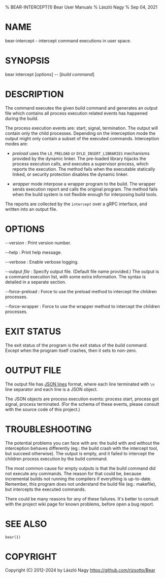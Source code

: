 % BEAR-INTERCEPT(1) Bear User Manuals
% László Nagy
% Sep 04, 2021

# NAME

bear-intercept - intercept command executions in user space.

# SYNOPSIS

bear intercept [*options*] \-\- [*build command*]

# DESCRIPTION

The command executes the given build command and generates an output
file which contains all process execution related events has happened
during the build.

The process execution events are: start, signal, termination. The output
will contain only the child processes. Depending on the interception mode
the output might only contain a subset of the executed commands.
Interception modes are:

- _preload_ uses the `LD_PRELOAD` or `DYLD_INSERT_LIBRARIES` mechanisms
  provided by the dynamic linker. The pre-loaded library hijacks the
  process execution calls, and executes a supervisor process, which reports
  the execution. The method fails when the executable statically linked,
  or security protection disables the dynamic linker.

- _wrapper_ mode interpose a wrapper program to the build. The wrapper
  sends execution report and calls the original program. The method fails
  when the build system is not flexible enough for interposing build
  tools.

The reports are collected by the `intercept` over a gRPC interface, and
written into an output file.

# OPTIONS

\--version
:	Print version number.

\--help
:   Print help message.

\--verbose
:   Enable verbose logging.

\--output *file*
:   Specify output file. (Default file name provided.) The output is a
    command execution list, with some extra information. The syntax
    is detailed in a separate section.

\--force-preload
:   Force to use the preload method to intercept the children processes.

\--force-wrapper
:   Force to use the wrapper method to intercept the children processes.

# EXIT STATUS

The exit status of the program is the exit status of the build command.
Except when the program itself crashes, then it sets to non-zero.

# OUTPUT FILE

The output file has [JSON lines](https://jsonlines.org/) format, where each
line terminated with `\n` line separator and each line is a JSON object.

The JSON objects are process execution events: process start, process got
signal, process terminated. (For the schema of these events, please consult
with the source code of this project.)

# TROUBLESHOOTING

The potential problems you can face with are: the build with and without the
interception behaves differently (eg.: the build crash with the intercept
tool, but succeed otherwise). The output is empty, and it failed to intercept
the children process execution by the build command.

The most common cause for empty outputs is that the build command did not
execute any commands. The reason for that could be, because incremental builds
not running the compilers if everything is up-to-date. Remember, this program
does not understand the build file (eg.: makefile), but intercepts the executed
commands.

There could be many reasons for any of these failures. It's better to consult
with the project wiki page for known problems, before open a bug report.

# SEE ALSO

`bear(1)`

# COPYRIGHT

Copyright (C) 2012-2024 by László Nagy
<https://github.com/rizsotto/Bear>
